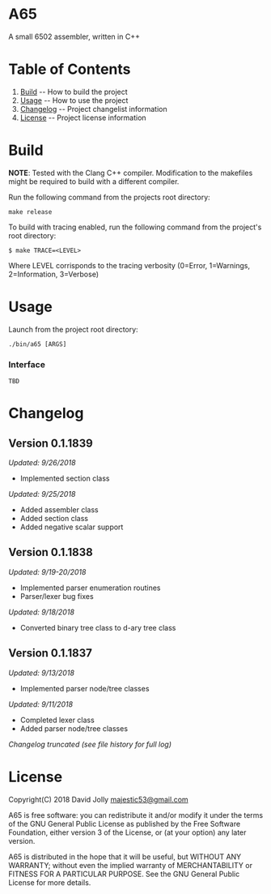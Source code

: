 A65
===

A small 6502 assembler, written in C++

Table of Contents
=================

1. [Build](https://github.com/majestic53/a65#build) -- How to build the project
2. [Usage](https://github.com/majestic53/a65#usage) -- How to use the project
3. [Changelog](https://github.com/majestic53/a65#changelog) -- Project changelist information
4. [License](https://github.com/majestic53/a65#license) -- Project license information

Build
=====

__NOTE__: Tested with the Clang C++ compiler. Modification to the makefiles might be required to build with a different compiler.

Run the following command from the projects root directory:

```
make release
```

To build with tracing enabled, run the following command from the project's root directory:

```
$ make TRACE=<LEVEL>
```

Where LEVEL corrisponds to the tracing verbosity (0=Error, 1=Warnings, 2=Information, 3=Verbose)

Usage
=====

Launch from the project root directory:

```
./bin/a65 [ARGS]
```

### Interface

```
TBD
```

Changelog
=========

Version 0.1.1839
----------------
*Updated: 9/26/2018*

* Implemented section class

*Updated: 9/25/2018*

* Added assembler class
* Added section class
* Added negative scalar support

Version 0.1.1838
----------------
*Updated: 9/19-20/2018*

* Implemented parser enumeration routines
* Parser/lexer bug fixes

*Updated: 9/18/2018*

* Converted binary tree class to d-ary tree class

Version 0.1.1837
----------------
*Updated: 9/13/2018*

* Implemented parser node/tree classes

*Updated: 9/11/2018*

* Completed lexer class
* Added parser node/tree classes

*Changelog truncated (see file history for full log)*

License
=======

Copyright(C) 2018 David Jolly <majestic53@gmail.com>

A65 is free software: you can redistribute it and/or modify
it under the terms of the GNU General Public License as published by
the Free Software Foundation, either version 3 of the License, or
(at your option) any later version.

A65 is distributed in the hope that it will be useful,
but WITHOUT ANY WARRANTY; without even the implied warranty of
MERCHANTABILITY or FITNESS FOR A PARTICULAR PURPOSE.  See the
GNU General Public License for more details.
